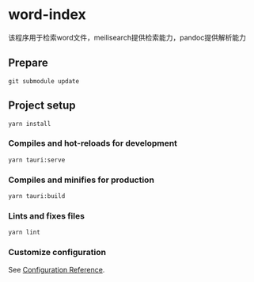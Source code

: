 # word-index
该程序用于检索word文件，meilisearch提供检索能力，pandoc提供解析能力

## Prepare
```
git submodule update
```

## Project setup
```
yarn install
```

### Compiles and hot-reloads for development
```
yarn tauri:serve
```

### Compiles and minifies for production
```
yarn tauri:build
```

### Lints and fixes files
```
yarn lint
```

### Customize configuration
See [Configuration Reference](https://cli.vuejs.org/config/).
